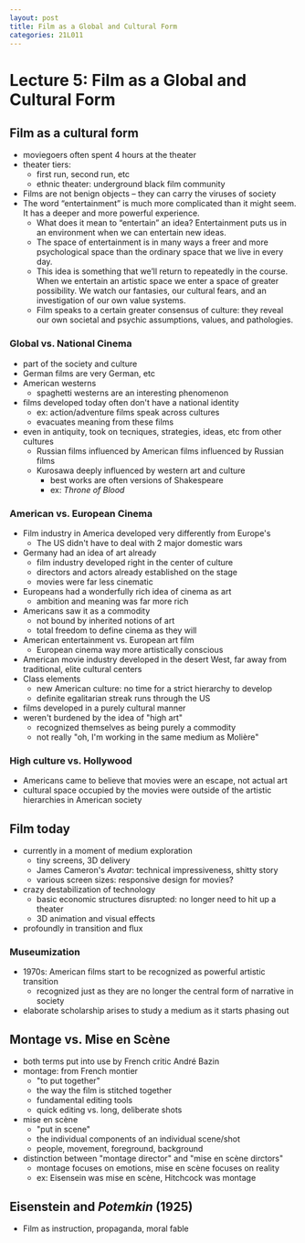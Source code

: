 ```yaml
---
layout: post
title: Film as a Global and Cultural Form
categories: 21L011
---
```


# Lecture 5: Film as a Global and Cultural Form

## Film as a cultural form
- moviegoers often spent 4 hours at the theater
- theater tiers:
	- first run, second run, etc
	- ethnic theater: underground black film community
- Films are not benign objects – they can carry the viruses of society
- The word “entertainment” is much more complicated than it might seem.
It has a deeper and more powerful experience.
	- What does it mean to “entertain” an idea?  Entertainment puts us in an
	environment when we can entertain new ideas.
	- The space of entertainment is in many ways a freer and more
	psychological space than the ordinary space that we live in every day.
	- This idea is something that we’ll return to repeatedly in the course.  When
	we entertain an artistic space we enter a space of greater possibility.  We
	watch our fantasies, our cultural fears, and an investigation of our own
	value systems.
	- Film speaks to a certain greater consensus of culture: they reveal our own
	societal and psychic assumptions, values, and pathologies.

### Global vs. National Cinema
- part of the society and culture
- German films are very German, etc
- American westerns
	- spaghetti westerns are an interesting phenomenon
- films developed today often don't have a national identity
	- ex: action/adventure films speak across cultures
	- evacuates meaning from these films
- even in antiquity, took on tecniques, strategies, ideas, etc from other cultures
	- Russian films influenced by American films influenced by Russian films
	- Kurosawa deeply influenced by western art and culture
		- best works are often versions of Shakespeare
		- ex: *Throne of Blood*

### American vs. European Cinema
- Film industry in America developed very differently from Europe's
	- The US didn't have to deal with 2 major domestic wars
- Germany had an idea of art already
	- film industry developed right in the center of culture
	- directors and actors already established on the stage
	- movies were far less cinematic
- Europeans had a wonderfully rich idea of cinema as art
	- ambition and meaning was far more rich
- Americans saw it as a commodity
	- not bound by inherited notions of art
	- total freedom to define cinema as they will
- American entertainment vs. European art film
	- European cinema way more artistically conscious
-	American movie industry developed in the desert West, far away from traditional, elite cultural centers
- Class elements
	- new American culture: no time for a strict hierarchy to develop
	- definite egalitarian streak runs through the US
- films developed in a purely cultural manner
- weren't burdened by the idea of "high art"
	- recognized themselves as being purely a commodity
	- not really "oh, I'm working in the same medium as Molière"

### High culture vs. Hollywood
- Americans came to believe that movies were an escape, not actual art
- cultural space occupied by the movies were outside of the artistic hierarchies in American society

## Film today
- currently in a moment of medium exploration
	- tiny screens, 3D delivery
	- James Cameron's *Avatar*: technical impressiveness, shitty story
	- various screen sizes: responsive design for movies?
- crazy destabilization of technology
	- basic economic structures disrupted: no longer need to hit up a theater
	- 3D animation and visual effects
- profoundly in transition and flux

### Museumization
- 1970s: American films start to be recognized as powerful artistic transition
	- recognized just as they are no longer the central form of narrative in society
- elaborate scholarship arises to study a medium as it starts phasing out

## Montage vs. Mise en Scène
- both terms put into use by French critic André Bazin
- montage: from French montier
	- "to put together"
	- the way the film is stitched together
	- fundamental editing tools
	- quick editing vs. long, deliberate shots
- mise en scène
	- "put in scene"
	- the individual components of an individual scene/shot
	- people, movement, foreground, background
- distinction between "montage director" and "mise en scène dirctors"
	- montage focuses on emotions, mise en scène focuses on reality
	- ex: Eisensein was mise en scène, Hitchcock was montage

## Eisenstein and *Potemkin* (1925)
- Film as instruction, propaganda, moral fable